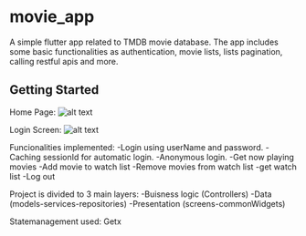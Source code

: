 # movie_app

A simple flutter app related to TMDB movie database. The app includes some basic functionalities as authentication, movie lists, lists pagination, calling restful apis and more.

## Getting Started

Home Page:
![alt text](https://i.imgur.com/3elIWky.png)


Login Screen:
![alt text](https://i.imgur.com/0aRdHl7.png)



Funcionalities implemented: 
-Login using userName and password.
-Caching sessionId for automatic login.
-Anonymous login.
-Get now playing movies
-Add movie to watch list
-Remove movies from watch list
-get watch list
-Log out

Project is divided to 3 main layers:
-Buisness logic (Controllers)
-Data (models-services-repositories)
-Presentation (screens-commonWidgets)

Statemanagement used: Getx 
